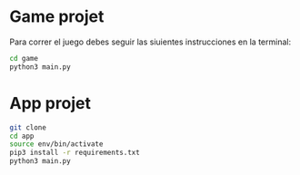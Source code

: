 # Game projet

Para correr el juego debes seguir las siuientes instrucciones en la terminal:

```sh
cd game
python3 main.py
``````

# App projet

```sh
git clone
cd app
source env/bin/activate
pip3 install -r requirements.txt
python3 main.py
```